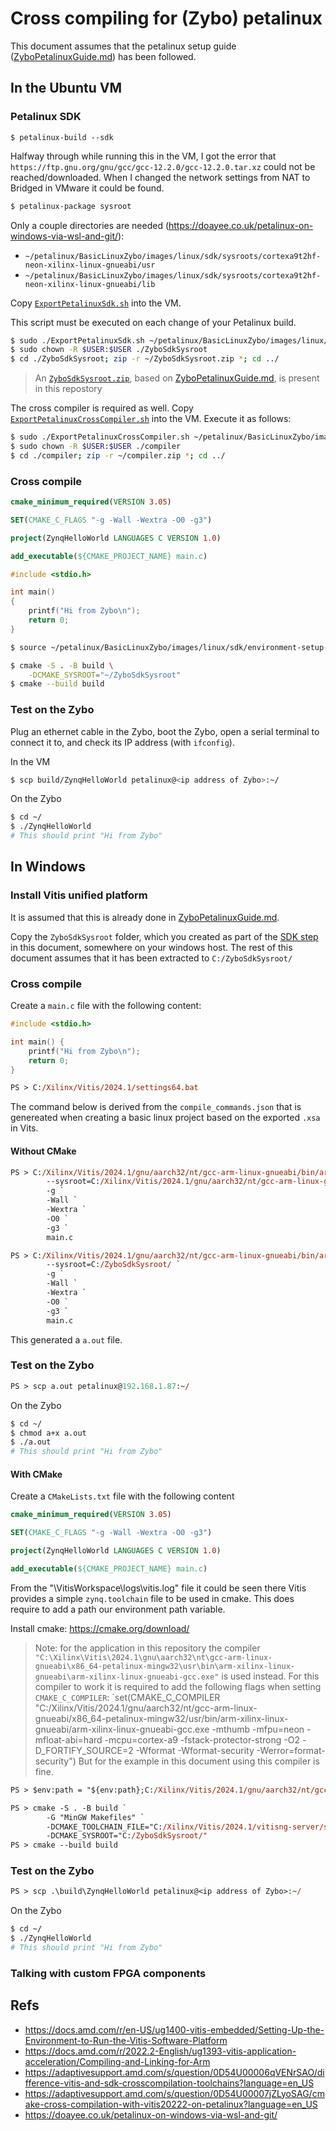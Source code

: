 # Cross compiling for (Zybo) petalinux

This document assumes that the petalinux setup guide ([ZyboPetalinuxGuide.md](./ZyboPetalinuxGuide.md)) has been followed.

## In the Ubuntu VM

### Petalinux SDK

```
$ petalinux-build --sdk
```

Halfway through while running this in the VM, I got the error that `https://ftp.gnu.org/gnu/gcc/gcc-12.2.0/gcc-12.2.0.tar.xz` could not be reached/downloaded. When I changed the network settings from NAT to Bridged in VMware it could be found.

```sh
$ petalinux-package sysroot
```

Only a couple directories are needed (https://doayee.co.uk/petalinux-on-windows-via-wsl-and-git/):

- `~/petalinux/BasicLinuxZybo/images/linux/sdk/sysroots/cortexa9t2hf-neon-xilinx-linux-gnueabi/usr`
- `~/petalinux/BasicLinuxZybo/images/linux/sdk/sysroots/cortexa9t2hf-neon-xilinx-linux-gnueabi/lib`

Copy [`ExportPetalinuxSdk.sh`](./ExportPetalinuxSdk.sh) into the VM.

This script must be executed on each change of your Petalinux build. 

```sh
$ sudo ./ExportPetalinuxSdk.sh ~/petalinux/BasicLinuxZybo/images/linux/sdk/sysroots/cortexa9t2hf-neon-xilinx-linux-gnueabi/ ./ZyboSdkSysroot/
$ sudo chown -R $USER:$USER ./ZyboSdkSysroot
$ cd ./ZyboSdkSysroot; zip -r ~/ZyboSdkSysroot.zip *; cd ../
```

> An [`ZyboSdkSysroot.zip`](./ZyboSdkSysroot.zip), based on [ZyboPetalinuxGuide.md](./ZyboPetalinuxGuide.md), is present in this repostory

The cross compiler is required as well. Copy [`ExportPetalinuxCrossCompiler.sh`](./ExportPetalinuxCrossCompiler.sh) into the VM. Execute it as follows:

```sh
$ sudo ./ExportPetalinuxCrossCompiler.sh ~/petalinux/BasicLinuxZybo/images/linux/sdk/sysroots/x86_64-petalinux-linux/ ./compiler/
$ sudo chown -R $USER:$USER ./compiler
$ cd ./compiler; zip -r ~/compiler.zip *; cd ../
```

### Cross compile

```cmake
cmake_minimum_required(VERSION 3.05)

SET(CMAKE_C_FLAGS "-g -Wall -Wextra -O0 -g3")

project(ZynqHelloWorld LANGUAGES C VERSION 1.0)

add_executable(${CMAKE_PROJECT_NAME} main.c)
```

```c
#include <stdio.h>

int main()
{
	printf("Hi from Zybo\n");
	return 0;
}
```

```sh
$ source ~/petalinux/BasicLinuxZybo/images/linux/sdk/environment-setup-cortexa9t2hf-neon-xilinx-linux-gnueabi
```

```sh
$ cmake -S . -B build \
    -DCMAKE_SYSROOT="~/ZyboSdkSysroot"
$ cmake --build build
```

### Test on the Zybo

Plug an ethernet cable in the Zybo, boot the Zybo, open a serial terminal to connect it to, and check its IP address (with `ifconfig`).

In the VM

```sh
$ scp build/ZynqHelloWorld petalinux@<ip address of Zybo>:~/
```

On the Zybo

```sh
$ cd ~/
$ ./ZynqHelloWorld
# This should print "Hi from Zybo"
```

## In Windows

### Install Vitis unified platform

It is assumed that this is already done in [ZyboPetalinuxGuide.md](./ZyboPetalinuxGuide.md).

Copy the `ZyboSdkSysroot` folder, which you created as part of the [SDK step](#petalinux-sdk) in this document, somewhere on your windows host. The rest of this document assumes that it has been extracted to `C:/ZyboSdkSysroot/`

### Cross compile

Create a `main.c` file with the following content:

```c
#include <stdio.h>

int main() {
    printf("Hi from Zybo\n");
    return 0;
}
```

```ps
PS > C:/Xilinx/Vitis/2024.1/settings64.bat
```

The command below is derived from the `compile_commands.json` that is genereated when creating a basic linux project based on the exported `.xsa` in Vits.

#### Without CMake

```ps
PS > C:/Xilinx/Vitis/2024.1/gnu/aarch32/nt/gcc-arm-linux-gnueabi/bin/arm-linux-gnueabihf-gcc.exe `
        --sysroot=C:/Xilinx/Vitis/2024.1/gnu/aarch32/nt/gcc-arm-linux-gnueabi/cortexa9t2hf-neon-xilinx-linux-gnueabi `
        -g `
        -Wall `
        -Wextra `
        -O0 `
        -g3 `
        main.c
```

```ps
PS > C:/Xilinx/Vitis/2024.1/gnu/aarch32/nt/gcc-arm-linux-gnueabi/bin/arm-linux-gnueabihf-gcc.exe `
        --sysroot=C:/ZyboSdkSysroot/ `
        -g `
        -Wall `
        -Wextra `
        -O0 `
        -g3 `
        main.c
```

This generated a `a.out` file.

### Test on the Zybo

```ps
PS > scp a.out petalinux@192.168.1.87:~/
```

On the Zybo

```sh
$ cd ~/
$ chmod a+x a.out
$ ./a.out
# This should print "Hi from Zybo"
```

#### With CMake

Create a `CMakeLists.txt` file with the following content

```cmake
cmake_minimum_required(VERSION 3.05)

SET(CMAKE_C_FLAGS "-g -Wall -Wextra -O0 -g3")

project(ZynqHelloWorld LANGUAGES C VERSION 1.0)

add_executable(${CMAKE_PROJECT_NAME} main.c)
```

From the "<some path>\VitisWorkspace\logs\vitis.log" file it could be seen there Vitis provides a simple `zynq.toolchain` file to be used in cmake. This does require to add a path our environment path variable.

Install cmake: https://cmake.org/download/

> Note: for the application in this repository the compiler `"C:\Xilinx\Vitis\2024.1\gnu\aarch32\nt\gcc-arm-linux-gnueabi\x86_64-petalinux-mingw32\usr\bin\arm-xilinx-linux-gnueabi\arm-xilinx-linux-gnueabi-gcc.exe"` is used instead. For this compiler to work it is required to add the following flags when setting `CMAKE_C_COMPILER`: `set(CMAKE_C_COMPILER "C:/Xilinx/Vitis/2024.1/gnu/aarch32/nt/gcc-arm-linux-gnueabi/x86_64-petalinux-mingw32/usr/bin/arm-xilinx-linux-gnueabi/arm-xilinx-linux-gnueabi-gcc.exe -mthumb -mfpu=neon -mfloat-abi=hard -mcpu=cortex-a9 -fstack-protector-strong -O2 -D_FORTIFY_SOURCE=2 -Wformat -Wformat-security -Werror=format-security") But for the example in this document using this compiler is fine.

```ps
PS > $env:path = "${env:path};C:/Xilinx/Vitis/2024.1/gnu/aarch32/nt/gcc-arm-linux-gnueabi/bin"
```

```ps
PS > cmake -S . -B build `
        -G "MinGW Makefiles" `
        -DCMAKE_TOOLCHAIN_FILE="C:/Xilinx/Vitis/2024.1/vitisng-server/scripts/cmake/zynq.toolchain" `
        -DCMAKE_SYSROOT="C:/ZyboSdkSysroot/"
PS > cmake --build build
```

### Test on the Zybo

```ps
PS > scp .\build\ZynqHelloWorld petalinux@<ip address of Zybo>:~/
```

On the Zybo

```sh
$ cd ~/
$ ./ZynqHelloWorld
# This should print "Hi from Zybo"
```

### Talking with custom FPGA components

## Refs

- https://docs.amd.com/r/en-US/ug1400-vitis-embedded/Setting-Up-the-Environment-to-Run-the-Vitis-Software-Platform
- https://docs.amd.com/r/2022.2-English/ug1393-vitis-application-acceleration/Compiling-and-Linking-for-Arm
- https://adaptivesupport.amd.com/s/question/0D54U00006qVENrSAO/difference-vitis-and-sdk-crosscompilation-toolchains?language=en_US
- https://adaptivesupport.amd.com/s/question/0D54U00007jZLyoSAG/cmake-cross-compilation-with-vitis20222-on-petalinux?language=en_US
- https://doayee.co.uk/petalinux-on-windows-via-wsl-and-git/
